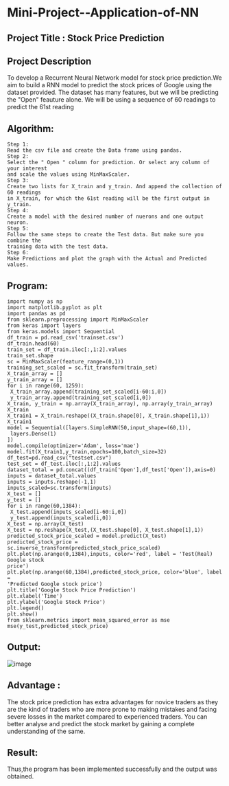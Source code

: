 # Mini-Project--Application-of-NN

## Project Title : Stock Price Prediction

## Project Description 
To develop a Recurrent Neural Network model for stock price prediction.We aim to
build a RNN model to predict the stock prices of Google using the dataset provided.
The dataset has many features, but we will be predicting the "Open" feauture alone.
We will be using a sequence of 60 readings to predict the 61st reading

## Algorithm:
```
Step 1:
Read the csv file and create the Data frame using pandas.
Step 2:
Select the " Open " column for prediction. Or select any column of your interest
and scale the values using MinMaxScaler.
Step 3:
Create two lists for X_train and y_train. And append the collection of 60 readings
in X_train, for which the 61st reading will be the first output in y_train.
Step 4:
Create a model with the desired number of nuerons and one output neuron.
Step 5:
Follow the same steps to create the Test data. But make sure you combine the
training data with the test data.
Step 6:
Make Predictions and plot the graph with the Actual and Predicted values.
```
## Program:
```
import numpy as np
import matplotlib.pyplot as plt
import pandas as pd
from sklearn.preprocessing import MinMaxScaler
from keras import layers
from keras.models import Sequential
df_train = pd.read_csv('trainset.csv')
df_train.head(60)
train_set = df_train.iloc[:,1:2].values
train_set.shape
sc = MinMaxScaler(feature_range=(0,1))
training_set_scaled = sc.fit_transform(train_set)
X_train_array = []
y_train_array = []
for i in range(60, 1259):
 X_train_array.append(training_set_scaled[i-60:i,0])
 y_train_array.append(training_set_scaled[i,0])
X_train, y_train = np.array(X_train_array), np.array(y_train_array)
X_train
X_train1 = X_train.reshape((X_train.shape[0], X_train.shape[1],1))
X_train1
model = Sequential([layers.SimpleRNN(50,input_shape=(60,1)),
 layers.Dense(1)
])
model.compile(optimizer='Adam', loss='mae')
model.fit(X_train1,y_train,epochs=100,batch_size=32)
df_test=pd.read_csv("testset.csv")
test_set = df_test.iloc[:,1:2].values
dataset_total = pd.concat((df_train['Open'],df_test['Open']),axis=0)
inputs = dataset_total.values
inputs = inputs.reshape(-1,1)
inputs_scaled=sc.transform(inputs)
X_test = []
y_test = []
for i in range(60,1384):
 X_test.append(inputs_scaled[i-60:i,0])
 y_test.append(inputs_scaled[i,0])
X_test = np.array(X_test)
X_test = np.reshape(X_test,(X_test.shape[0], X_test.shape[1],1))
predicted_stock_price_scaled = model.predict(X_test)
predicted_stock_price = sc.inverse_transform(predicted_stock_price_scaled)
plt.plot(np.arange(0,1384),inputs, color='red', label = 'Test(Real) Google stock
price')
plt.plot(np.arange(60,1384),predicted_stock_price, color='blue', label =
'Predicted Google stock price')
plt.title('Google Stock Price Prediction')
plt.xlabel('Time')
plt.ylabel('Google Stock Price')
plt.legend()
plt.show()
from sklearn.metrics import mean_squared_error as mse
mse(y_test,predicted_stock_price)
```

## Output:

![image](https://user-images.githubusercontent.com/115688029/205429981-ab3fb9cd-5992-46f9-bb6d-2b0e50a8c8bb.png)

## Advantage :
The stock price prediction has extra advantages for novice traders as they are the kind of
traders who are more prone to making mistakes and facing severe losses in the market
compared to experienced traders. You can better analyse and predict the stock market by
gaining a complete understanding of the same.

## Result:
Thus,the program has been implemented successfully and the output was obtained.

